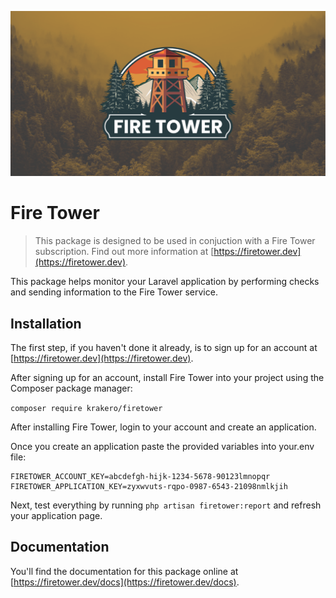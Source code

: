 <p align="center"><img src="/art/socialcard.png" alt="Social Card of Fire Tower"></p>

# Fire Tower

> This package is designed to be used in conjuction with a Fire Tower subscription. Find out more information at [https://firetower.dev](https://firetower.dev).

This package helps monitor your Laravel application by performing checks and sending information to the Fire Tower service.

## Installation

The first step, if you haven't done it already, is to sign up for an account at [https://firetower.dev](https://firetower.dev).

After signing up for an account, install Fire Tower into your project using the Composer package manager:

`composer require krakero/firetower`

After installing Fire Tower, login to your account and create an application.

Once you create an application paste the provided variables into your.env file:

```env
FIRETOWER_ACCOUNT_KEY=abcdefgh-hijk-1234-5678-90123lmnopqr
FIRETOWER_APPLICATION_KEY=zyxwvuts-rqpo-0987-6543-21098nmlkjih
```

Next, test everything by running `php artisan firetower:report` and refresh your application page.

## Documentation

You'll find the documentation for this package online at [https://firetower.dev/docs](https://firetower.dev/docs).
